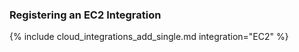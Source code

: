 ### Registering an EC2 Integration

{% include cloud_integrations_add_single.md integration="EC2" %}
